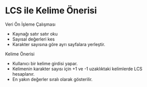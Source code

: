 # LCS ile Kelime Önerisi

Veri Ön İşleme Çalışması
- Kaynağı satır satır oku
- Sayısal değerleri kes
- Karakter sayısına göre ayrı sayfalara yerleştir.

Kelime Önerisi
- Kullanıcı bir kelime girdisi yapar.
- Kelimenin karakter sayısı için +1 ve -1 uzaklıktaki kelimlerde LCS hesaplanır.
- En yakın değerler sıralı olarak gösterilir.